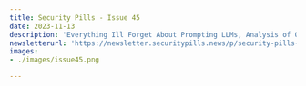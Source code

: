 ```yaml
---
title: Security Pills - Issue 45
date: 2023-11-13
description: 'Everything Ill Forget About Prompting LLMs, Analysis of Obfuscations in Apple Fairplay, How Malicious Code Can Sneak Into Your GitHub Actions Workflows'
newsletterurl: 'https://newsletter.securitypills.news/p/security-pills-issue-45'
images: 
- ./images/issue45.png

--- 
```

